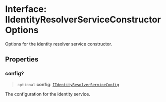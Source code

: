# Interface: IIdentityResolverServiceConstructorOptions

Options for the identity resolver service constructor.

## Properties

### config?

> `optional` **config**: [`IIdentityResolverServiceConfig`](IIdentityResolverServiceConfig.md)

The configuration for the identity service.
